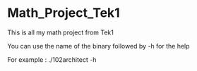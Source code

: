 # Math_Project_Tek1

This is all my math project from Tek1

You can use the name of the binary followed by -h for the help

For example :
./102architect -h
